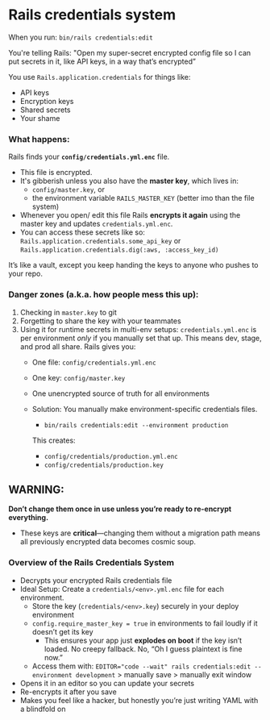 # Rails credentials system

When you run: `bin/rails credentials:edit`

You're telling Rails: "Open my super-secret encrypted config file so I can put secrets in it, like API keys, in a way that’s encrypted”

You use `Rails.application.credentials` for things like:

- API keys
- Encryption keys
- Shared secrets
- Your shame

### What happens:

Rails finds your **`config/credentials.yml.enc`** file.

- This file is encrypted.
- It's gibberish unless you also have the **master key**, which lives in:
    - `config/master.key`, or
    - the environment variable `RAILS_MASTER_KEY` (better imo than the file system)
- Whenever you open/ edit this file Rails **encrypts it again** using the master key and updates `credentials.yml.enc`.
- You can access these secrets like so: `Rails.application.credentials.some_api_key` or `Rails.application.credentials.dig(:aws, :access_key_id)`

It’s like a vault, except you keep handing the keys to anyone who pushes to your repo.

### Danger zones (a.k.a. how people mess this up):

1. Checking in `master.key` to git
2. Forgetting to share the key with your teammates
3. Using it for runtime secrets in multi-env setups: `credentials.yml.enc` is per environment *only* if you manually set that up. This means dev, stage, and prod all share. Rails gives you:
    - One file: `config/credentials.yml.enc`
    - One key: `config/master.key`
    - One unencrypted source of truth for all environments
    - Solution: You manually make environment-specific credentials files.
        - `bin/rails credentials:edit --environment production`
        
        This creates:
        
        - `config/credentials/production.yml.enc`
        - `config/credentials/production.key`

## WARNING:

**Don’t change them once in use unless you’re ready to re-encrypt everything.**

- These keys are **critical**—changing them without a migration path means all previously encrypted data becomes cosmic soup.

### Overview of the Rails Credentials System

- Decrypts your encrypted Rails credentials file
- Ideal Setup: Create a `credentials/<env>.yml.enc` file for each environment.
    - Store the key (`credentials/<env>.key`) securely in your deploy environment
    - `config.require_master_key = true` in environments to fail loudly if it doesn’t get its key
        - This ensures your app just **explodes on boot** if the key isn’t loaded. No creepy fallback. No, “Oh I guess plaintext is fine now.”
    - Access them with: `EDITOR="code --wait" rails credentials:edit --environment development`  > manually save > manually exit window
- Opens it in an editor so you can update your secrets
- Re-encrypts it after you save
- Makes you feel like a hacker, but honestly you’re just writing YAML with a blindfold on